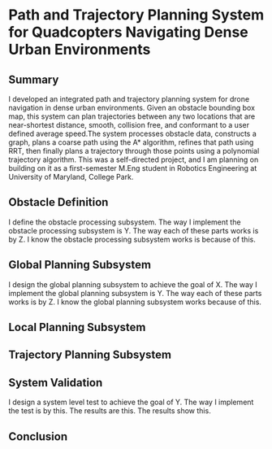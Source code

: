 # Path and Trajectory Planning System for Quadcopters Navigating Dense Urban Environments

## Summary
I developed an integrated path and trajectory planning system for drone navigation in dense urban environments. Given an obstacle bounding box map, this system can plan trajectories between any two locations that are near-shortest distance, smooth, collision free, and conformant to a user defined average speed.The system processes obstacle data, constructs a graph, plans a coarse path using the A* algorithm, refines that path using RRT, then finally plans a trajectory through those points using a polynomial trajectory algorithm. This was a self-directed project, and I am planning on building on it as a first-semester M.Eng student in Robotics Engineering at University of Maryland, College Park. 

## Obstacle Definition

I define the obstacle processing subsystem. The way I implement the obstacle processing subsystem is Y. The way each of these parts works is by Z. I know the obstacle processing subsystem works is because of this.

## Global Planning Subsystem

I design the global planning subsystem to achieve the goal of X. The way I implement the global planning subsystem is Y. The way each of these parts works is by Z. I know the global planning subsystem works because of this. 

## Local Planning Subsystem

## Trajectory Planning Subsystem 

## System Validation
I design a system level test to achieve the goal of Y. The way I implement the test is by this. The results are this. The results show this. 

## Conclusion